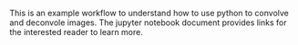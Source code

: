 This is an example workflow to understand how to use python to convolve and deconvole images. The jupyter notebook document provides links for the interested reader to learn more.
